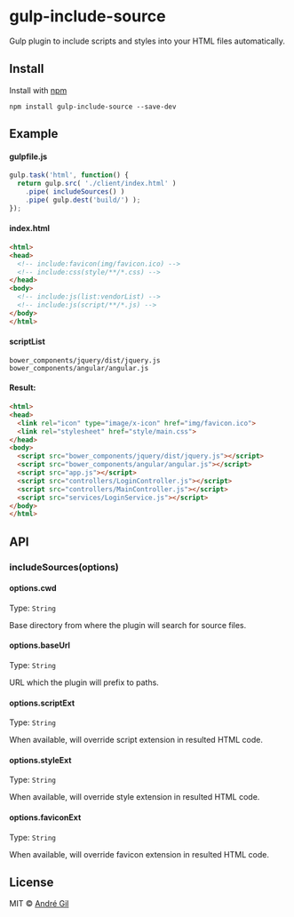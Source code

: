 # gulp-include-source

Gulp plugin to include scripts and styles into your HTML files automatically.



## Install

Install with [npm](https://npmjs.org/package/gulp-ngmin)

```
npm install gulp-include-source --save-dev
```



## Example

#### gulpfile.js

```js
gulp.task('html', function() {
  return gulp.src( './client/index.html' )
    .pipe( includeSources() )
    .pipe( gulp.dest('build/') );
});
```

#### index.html

```html
<html>
<head>
  <!-- include:favicon(img/favicon.ico) -->
  <!-- include:css(style/**/*.css) -->
</head>
<body>
  <!-- include:js(list:vendorList) -->
  <!-- include:js(script/**/*.js) -->
</body>
</html>
```

#### scriptList

```
bower_components/jquery/dist/jquery.js
bower_components/angular/angular.js
```

#### Result:

```html
<html>
<head>
  <link rel="icon" type="image/x-icon" href="img/favicon.ico">
  <link rel="stylesheet" href="style/main.css">
</head>
<body>
  <script src="bower_components/jquery/dist/jquery.js"></script>
  <script src="bower_components/angular/angular.js"></script>
  <script src="app.js"></script>
  <script src="controllers/LoginController.js"></script>
  <script src="controllers/MainController.js"></script>
  <script src="services/LoginService.js"></script>
</body>
</html>
```



## API

### includeSources(options)

#### options.cwd

Type: `String`

Base directory from where the plugin will search for source files.

#### options.baseUrl

Type: `String`

URL which the plugin will prefix to paths.

#### options.scriptExt

Type: `String`

When available, will override script extension in resulted HTML code.

#### options.styleExt

Type: `String`

When available, will override style extension in resulted HTML code.

#### options.faviconExt

Type: `String`

When available, will override favicon extension in resulted HTML code.



## License

MIT © [André Gil](http://somepixels.net)